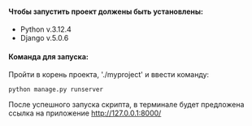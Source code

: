 #### Чтобы запустить проект должены быть установлены:
* Python v.3.12.4
* Django v.5.0.6
#### Команда для запуска:
Пройти в корень проекта, './myproject' и ввести команду:
```shell
python manage.py runserver
```
После успешного запуска скрипта, в терминале будет предложена ссылка на приложение http://127.0.0.1:8000/

